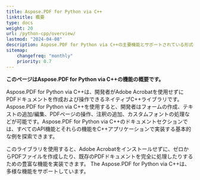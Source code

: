 ```yaml
---
title: Aspose.PDF for Python via C++
linktitle: 概要
type: docs
weight: 20
url: /python-cpp/overview/
lastmod: "2024-04-08"
description: Aspose.PDF for Python via C++の主要機能とサポートされている形式の概要、およびライブラリのインストールとライセンスのマニュアル。
sitemap:
    changefreq: "monthly"
    priority: 0.7
---
```


**このページはAspose.PDF for Python via C++の機能の概要です。**

Aspose.PDF for Python via C++は、開発者がAdobe Acrobatを使用せずにPDFドキュメントを作成および操作できるネイティブC++ライブラリです。Aspose.PDF for Python via C++を使用すると、開発者はフォームの作成、テキストの追加/編集、PDFページの操作、注釈の追加、カスタムフォントの処理などが可能です。Aspose.PDF for Python via C++のドキュメントセクションでは、すべてのAPI機能とそれらの機能をC++アプリケーションで実装する基本的な例を探索できます。

このライブラリを使用すると、Adobe Acrobatをインストールせずに、ゼロからPDFファイルを作成したり、既存のPDFドキュメントを完全に処理したりするための豊富な機能を実装できます。
 The Aspose.PDF for Python via C++は、多様な機能をサポートしています。
